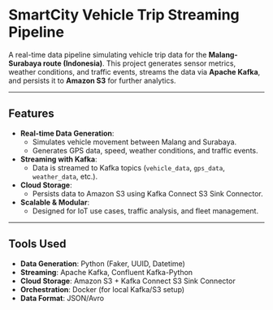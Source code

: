 # SmartCity Vehicle Trip Streaming Pipeline

A real-time data pipeline simulating vehicle trip data for the **Malang-Surabaya route (Indonesia)**. This project generates sensor metrics, weather conditions, and traffic events, streams the data via **Apache Kafka**, and persists it to **Amazon S3** for further analytics.

---

## Features
- **Real-time Data Generation**:
  - Simulates vehicle movement between Malang and Surabaya.
  - Generates GPS data, speed, weather conditions, and traffic events.
- **Streaming with Kafka**:
  - Data is streamed to Kafka topics (`vehicle_data`, `gps_data`, `weather_data`, etc.).
- **Cloud Storage**:
  - Persists data to Amazon S3 using Kafka Connect S3 Sink Connector.
- **Scalable & Modular**:
  - Designed for IoT use cases, traffic analysis, and fleet management.

---

## Tools Used
- **Data Generation**: Python (Faker, UUID, Datetime)
- **Streaming**: Apache Kafka, Confluent Kafka-Python
- **Cloud Storage**: Amazon S3 + Kafka Connect S3 Sink Connector
- **Orchestration**: Docker (for local Kafka/S3 setup)
- **Data Format**: JSON/Avro